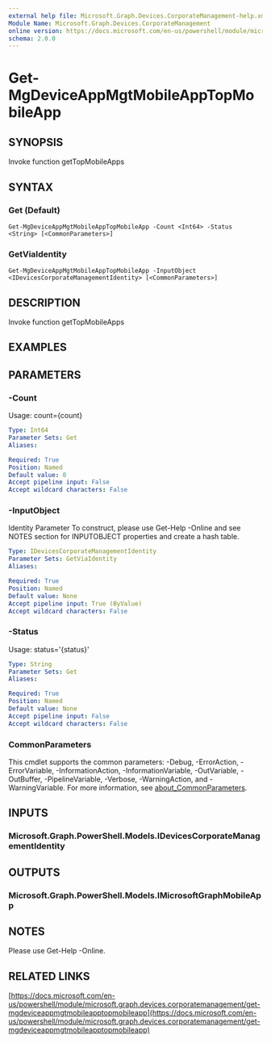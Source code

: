 ```yaml
---
external help file: Microsoft.Graph.Devices.CorporateManagement-help.xml
Module Name: Microsoft.Graph.Devices.CorporateManagement
online version: https://docs.microsoft.com/en-us/powershell/module/microsoft.graph.devices.corporatemanagement/get-mgdeviceappmgtmobileapptopmobileapp
schema: 2.0.0
---
```


# Get-MgDeviceAppMgtMobileAppTopMobileApp

## SYNOPSIS
Invoke function getTopMobileApps

## SYNTAX

### Get (Default)
```
Get-MgDeviceAppMgtMobileAppTopMobileApp -Count <Int64> -Status <String> [<CommonParameters>]
```

### GetViaIdentity
```
Get-MgDeviceAppMgtMobileAppTopMobileApp -InputObject <IDevicesCorporateManagementIdentity> [<CommonParameters>]
```

## DESCRIPTION
Invoke function getTopMobileApps

## EXAMPLES

## PARAMETERS

### -Count
Usage: count={count}

```yaml
Type: Int64
Parameter Sets: Get
Aliases:

Required: True
Position: Named
Default value: 0
Accept pipeline input: False
Accept wildcard characters: False
```

### -InputObject
Identity Parameter
To construct, please use Get-Help -Online and see NOTES section for INPUTOBJECT properties and create a hash table.

```yaml
Type: IDevicesCorporateManagementIdentity
Parameter Sets: GetViaIdentity
Aliases:

Required: True
Position: Named
Default value: None
Accept pipeline input: True (ByValue)
Accept wildcard characters: False
```

### -Status
Usage: status='{status}'

```yaml
Type: String
Parameter Sets: Get
Aliases:

Required: True
Position: Named
Default value: None
Accept pipeline input: False
Accept wildcard characters: False
```

### CommonParameters
This cmdlet supports the common parameters: -Debug, -ErrorAction, -ErrorVariable, -InformationAction, -InformationVariable, -OutVariable, -OutBuffer, -PipelineVariable, -Verbose, -WarningAction, and -WarningVariable. For more information, see [about_CommonParameters](http://go.microsoft.com/fwlink/?LinkID=113216).

## INPUTS

### Microsoft.Graph.PowerShell.Models.IDevicesCorporateManagementIdentity
## OUTPUTS

### Microsoft.Graph.PowerShell.Models.IMicrosoftGraphMobileApp
## NOTES
Please use Get-Help -Online.

## RELATED LINKS

[https://docs.microsoft.com/en-us/powershell/module/microsoft.graph.devices.corporatemanagement/get-mgdeviceappmgtmobileapptopmobileapp](https://docs.microsoft.com/en-us/powershell/module/microsoft.graph.devices.corporatemanagement/get-mgdeviceappmgtmobileapptopmobileapp)

